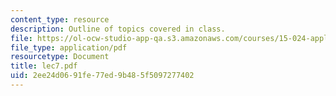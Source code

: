 ```yaml
---
content_type: resource
description: Outline of topics covered in class.
file: https://ol-ocw-studio-app-qa.s3.amazonaws.com/courses/15-024-applied-economics-for-managers-summer-2004/2ee24d0691fe77ed9b485f5097277402_lec7.pdf
file_type: application/pdf
resourcetype: Document
title: lec7.pdf
uid: 2ee24d06-91fe-77ed-9b48-5f5097277402
---
```

